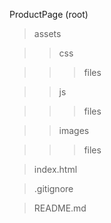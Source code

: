 ProductPage (root)
 
> assets
 
>> css
 
>>> files
 
>> js
 
>>> files
 
>> images
 
>>> files
 
> index.html

> .gitignore

> README.md 
